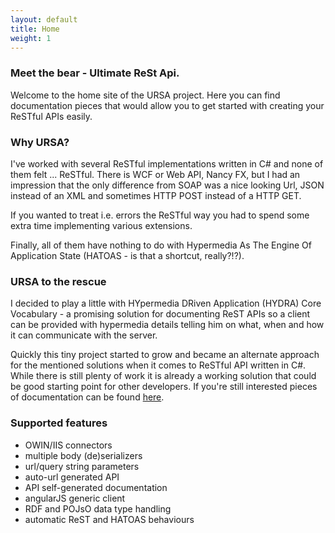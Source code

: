 ```yaml
---
layout: default
title: Home
weight: 1
---
```

### Meet the bear - Ultimate ReSt Api.
Welcome to the home site of the URSA project. Here you can find documentation pieces that would allow you to get started with creating your ReSTful APIs easily.

### Why URSA?
I've worked with several ReSTful implementations written in C# and none of them felt ... ReSTful.
There is WCF or Web API, Nancy FX, but I had an impression that the only difference from SOAP was a nice looking Url, JSON instead of an XML and sometimes HTTP POST instead of a HTTP GET.

If you wanted to treat i.e. errors the ReSTful way you had to spend some extra time implementing various extensions.

Finally, all of them have nothing to do with Hypermedia As The Engine Of Application State (HATOAS - is that a shortcut, really?!?).

### URSA to the rescue
I decided to play a little with HYpermedia DRiven Application (HYDRA) Core Vocabulary - a promising solution for documenting ReST APIs
so a client can be provided with hypermedia details telling him on what, when and how it can communicate with the server.

Quickly this tiny project started to grow and became an alternate approach for the mentioned solutions when it comes to ReSTful API written in C#.
While there is still plenty of work it is already a working solution that could be good starting point for other developers.
If you're still interested pieces of documentation can be found <a href="doc.html">here</a>.

### Supported features
* OWIN/IIS connectors
* multiple body (de)serializers
* url/query string parameters
* auto-url generated API
* API self-generated documentation
* angularJS generic client
* RDF and POJsO data type handling
* automatic ReST and HATOAS behaviours
